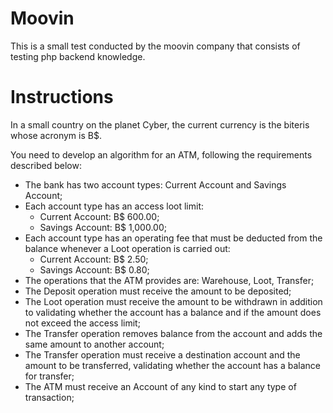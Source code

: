 # Moovin

This is a small test conducted by the moovin company that consists of testing php backend knowledge.
# Instructions

In a small country on the planet Cyber, the current currency is the biteris whose acronym is B$.

You need to develop an algorithm for an ATM, following the requirements described below:

- The bank has two account types: Current Account and Savings Account;
- Each account type has an access loot limit:
	- Current Account: B$ 600.00;
	- Savings Account: B$ 1,000.00;
- Each account type has an operating fee that must be deducted from the balance whenever a Loot operation is carried out:
	- Current Account: B$ 2.50;
	- Savings Account: B$ 0.80;
- The operations that the ATM provides are: Warehouse, Loot, Transfer;
- The Deposit operation must receive the amount to be deposited;
- The Loot operation must receive the amount to be withdrawn in addition to validating whether the account has a balance and if the amount does not exceed the access limit;
- The Transfer operation removes balance from the account and adds the same amount to another account;
- The Transfer operation must receive a destination account and the amount to be transferred, validating whether the account has a balance for transfer;
- The ATM must receive an Account of any kind to start any type of transaction;
